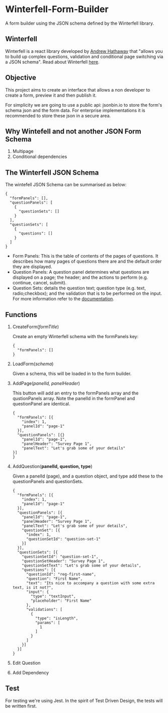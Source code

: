 # Winterfell-Form-Builder
A form builder using the JSON schema defined by the Winterfell library.

## Winterfell
Winterfell is a react library developed by [Andrew Hathaway](http://twitter.com/andrewhathaway) that "allows you to build up complex questions, validation and conditional page switching via a JSON schema".  Read about Winterfell [here](https://github.com/andrewhathaway/Winterfell).

## Objective
This project aims to create an interface that allows a non developer to create a form, preview it and then publish it.

For simplicity we are going to use a public api: jsonbin.io to store the form's schema json and the form data.  For enterprise implementations it is recommended to store these json in a secure area.

## Why Wintefell and not another JSON Form Schema
1. Multipage
1. Conditional dependencies

## The Winterfell JSON Schema
The wintefell JSON Schema can be summarised as below:

```
{
  "formPanels": [],     
  "questionPanels": [
    { 
      "questionSets": []
    }
  ],
  "questionSets": [
    {
      "questions": []
    }
  ]       
}
```

* Form Panels: This is the table of contents of the pages of questions.  It describes how many pages of questions there are and the default order they are displayed.
* Question Panels: A question panel determines what questions are displayed on a page; the header; and the actions to perform (e.g. continue, cancel, submit).
* Question Sets: details the question text; question type (e.g. text, radio;checkbox); and the validation that is to be performed on the input.
For more information refer to the [documentation](https://github.com/andrewhathaway/Winterfell).

## Functions
1. CreateForm(*formTitle*)

   Create an empty Winterfell schema with the formPanels key:
    ```
    { 
      "formPanels": []
    }
    ```

1. LoadForm(*schema*)

   Given a schema, this will be loaded in to the form builder.
   
1. AddPage(*panelId, panelHeader*)

   This button will add an entry to the formPanels array and the qustionPanels array.  Note the panelId in the formPanel and questionPanel are identical.

    ```
    {
      "formPanels": [{
        "index": 1,
        "panelId": "page-1"
      }],
      "questionPanels": [{}
        "panelId": "page-1",
        "panelHeader": "Survey Page 1",
        "panelText": "Let's grab some of your details"
    }]
    }
    ``` 

1. AddQuestion(**panelId, question, type**)
  
    Given a panelId (page), and a question object, and type add these to the questionPanels and questionSets.
    
    ```
    {
      "formPanels": [{
        "index": 1,
        "panelId": "page-1"
      }],
      "questionPanels": [{
        "panelId": "page-1",
        "panelHeader": "Survey Page 1",
        "panelText": "Let's grab some of your details",
        "questionSet": [{
          "index": 1,
          "questionSetId": "question-set-1"
        }]
      }],
      "questionSets": [{
        "questionSetId": "question-set-1",
        "questionSetHeader": "Survey Page 1",
        "questionSetText": "Let's grab some of your details",
        "questions": [{
          "questionId": "reg-first-name",
          "question": "First Name",
          "text": "Its nice to accompany a question with some extra text, is it not?",
          "input": {
            "type": "textInput",
            "placeholder": "First Name"
          },
          "validations": [
            {
              "type": "isLength",
              "params": [
                1
              ]
            }
          ]
        }]
      }]
    }
    ``` 

1. Edit Question

1. Add Dependency

## Test
For testing we're using Jest.  In the spirit of Test Driven Design, the tests will be written first.
